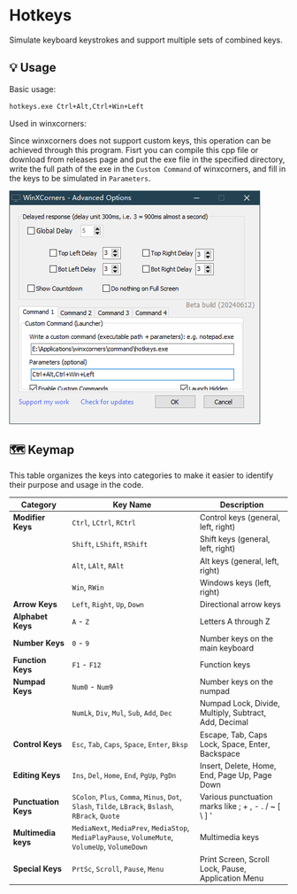 # Hotkeys

Simulate keyboard keystrokes and support multiple sets of combined keys.

## 💡 Usage

Basic usage:

```bash
hotkeys.exe Ctrl+Alt,Ctrl+Win+Left
```

Used in winxcorners:

Since winxcorners does not support custom keys, this operation can be achieved through this program. Fisrt you can compile this cpp file or download from releases page and put the exe file in the specified directory, write the full path of the exe in the `Custom Command` of winxcorners, and fill in the keys to be simulated in `Parameters`.

![image](assets/winxcorners.png)

## 🗺️ Keymap

This table organizes the keys into categories to make it easier to identify their purpose and usage in the code.

| **Category**         | **Key Name**                                                                                                       | **Description**                                 |
| -------------------------- | ------------------------------------------------------------------------------------------------------------------------ | ----------------------------------------------------- |
| **Modifier Keys**    | `Ctrl`, `LCtrl`, `RCtrl`                                                                                           | Control keys (general, left, right)                   |
|                            | `Shift`, `LShift`, `RShift`                                                                                        | Shift keys (general, left, right)                     |
|                            | `Alt`, `LAlt`, `RAlt`                                                                                              | Alt keys (general, left, right)                       |
|                            | `Win`, `RWin`                                                                                                        | Windows keys (left, right)                            |
| **Arrow Keys**       | `Left`, `Right`, `Up`, `Down`                                                                                    | Directional arrow keys                                |
| **Alphabet Keys**    | `A` - `Z`                                                                                                            | Letters A through Z                                   |
| **Number Keys**      | `0` - `9`                                                                                                            | Number keys on the main keyboard                      |
| **Function Keys**    | `F1` - `F12`                                                                                                         | Function keys                                         |
| **Numpad Keys**      | `Num0` - `Num9`                                                                                                      | Number keys on the numpad                             |
|                            | `NumLk`, `Div`, `Mul`, `Sub`, `Add`, `Dec`                                                                   | Numpad Lock, Divide, Multiply, Subtract, Add, Decimal |
| **Control Keys**     | `Esc`, `Tab`, `Caps`, `Space`, `Enter`, `Bksp`                                                               | Escape, Tab, Caps Lock, Space, Enter, Backspace       |
| **Editing Keys**     | `Ins`, `Del`, `Home`, `End`, `PgUp`, `PgDn`                                                                  | Insert, Delete, Home, End, Page Up, Page Down         |
| **Punctuation Keys** | `SColon`, `Plus`, `Comma`, `Minus`, `Dot`, `Slash`, `Tilde`, `LBrack`, `Bslash`, `RBrack`, `Quote` | Various punctuation marks like ; + , - . / ~ [ \ ] '  |
| **Multimedia keys**  | `MediaNext`, `MediaPrev`, `MediaStop`, `MediaPlayPause`, `VolumeMute`, `VolumeUp`, `VolumeDown` | Multimedia keys  |
| **Special Keys**     | `PrtSc`, `Scroll`, `Pause`, `Menu`                                                                               | Print Screen, Scroll Lock, Pause, Application Menu    |
